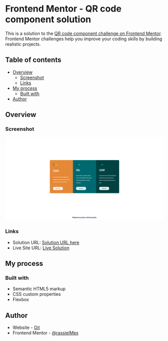 # Frontend Mentor - QR code component solution

This is a solution to the [QR code component challenge on Frontend Mentor](https://www.frontendmentor.io/challenges/qr-code-component-iux_sIO_H). Frontend Mentor challenges help you improve your coding skills by building realistic projects.

## Table of contents

- [Overview](#overview)
  - [Screenshot](#screenshot)
  - [Links](#links)
- [My process](#my-process)
  - [Built with](#built-with)
- [Author](#author)

## Overview

### Screenshot

![](./images/screen.png)

### Links

- Solution URL: [Solution URL here](https://your-solution-url.com)
- Live Site URL: [Live Solution](https://rassielmex.github.io/cardPreview/)

## My process

### Built with

- Semantic HTML5 markup
- CSS custom properties
- Flexbox

## Author

- Website - [Git](https://github.com/RassielMex)
- Frontend Mentor - [@rassielMex](https://www.frontendmentor.io/profile/RassielMex)
